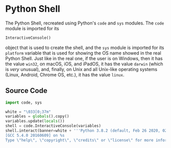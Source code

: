 # **Python Shell**

The Python Shell, recreated using Python's `code` and `sys` modules.
The `code` module is imported for its
```python
InteractiveConsole()
```
object that is used to create the shell,
and the `sys` module is imported for its `platform` variable that is used
for showing the OS name showed in the real Python Shell. Just like
in the real one, if the user is on Windows, then it has the value `win32`, on macOS, iOS,
and iPadOS, it has the value `darwin` (which is *very* unusual), and, finally, on Unix
and all Unix-like operating systems (Linux, Android, Chrome OS, etc.), it has the value
`linux`.

## __Source Code__

```python
import code, sys

white = "\033[0;37m"
variables = globals().copy()
variables.update(locals())
shell = code.InteractiveConsole(variables)
shell.interact(banner=white + '''Python 3.8.2 (default, Feb 26 2020, 02:56:10)
[GCC 5.4.0 20160609] on %s
Type \"help\", \"copyright\", \"credits\" or \"license\" for more information.''' % (sys.platform))
```
